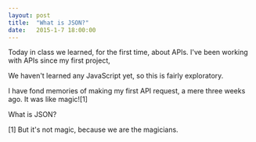 ```yaml
---
layout: post
title:  "What is JSON?"
date:   2015-1-7 18:00:00
---
```

Today in class we learned, for the first time, about APIs. I've been working with APIs since my first project, 


We haven't learned any JavaScript yet, so this is fairly exploratory. 


I have fond memories of making my first API request, a mere three weeks ago. It was like magic![1]


What is JSON?




[1] But it's not magic, because we are the magicians. 
